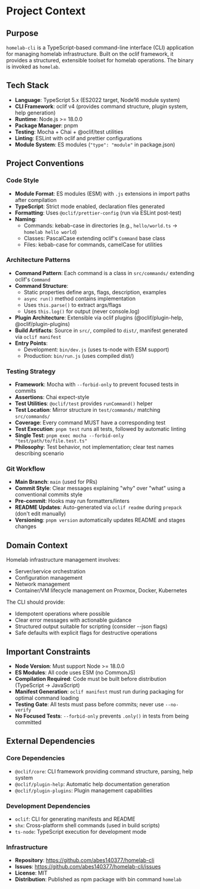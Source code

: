# Project Context

## Purpose
`homelab-cli` is a TypeScript-based command-line interface (CLI) application for managing homelab infrastructure. Built on the oclif framework, it provides a structured, extensible toolset for homelab operations. The binary is invoked as `homelab`.

## Tech Stack
- **Language**: TypeScript 5.x (ES2022 target, Node16 module system)
- **CLI Framework**: oclif v4 (provides command structure, plugin system, help generation)
- **Runtime**: Node.js >= 18.0.0
- **Package Manager**: pnpm
- **Testing**: Mocha + Chai + @oclif/test utilities
- **Linting**: ESLint with oclif and prettier configurations
- **Module System**: ES modules (`"type": "module"` in package.json)

## Project Conventions

### Code Style
- **Module Format**: ES modules (ESM) with `.js` extensions in import paths after compilation
- **TypeScript**: Strict mode enabled, declaration files generated
- **Formatting**: Uses `@oclif/prettier-config` (run via ESLint post-test)
- **Naming**:
  - Commands: kebab-case in directories (e.g., `hello/world.ts` → `homelab hello world`)
  - Classes: PascalCase extending oclif's `Command` base class
  - Files: kebab-case for commands, camelCase for utilities

### Architecture Patterns
- **Command Pattern**: Each command is a class in `src/commands/` extending oclif's `Command`
- **Command Structure**:
  - Static properties define args, flags, description, examples
  - `async run()` method contains implementation
  - Uses `this.parse()` to extract args/flags
  - Uses `this.log()` for output (never console.log)
- **Plugin Architecture**: Extensible via oclif plugins (@oclif/plugin-help, @oclif/plugin-plugins)
- **Build Artifacts**: Source in `src/`, compiled to `dist/`, manifest generated via `oclif manifest`
- **Entry Points**:
  - Development: `bin/dev.js` (uses ts-node with ESM support)
  - Production: `bin/run.js` (uses compiled dist/)

### Testing Strategy
- **Framework**: Mocha with `--forbid-only` to prevent focused tests in commits
- **Assertions**: Chai expect-style
- **Test Utilities**: `@oclif/test` provides `runCommand()` helper
- **Test Location**: Mirror structure in `test/commands/` matching `src/commands/`
- **Coverage**: Every command MUST have a corresponding test
- **Test Execution**: `pnpm test` runs all tests, followed by automatic linting
- **Single Test**: `pnpm exec mocha --forbid-only "test/path/to/file.test.ts"`
- **Philosophy**: Test behavior, not implementation; clear test names describing scenario

### Git Workflow
- **Main Branch**: `main` (used for PRs)
- **Commit Style**: Clear messages explaining "why" over "what" using a conventional commits style
- **Pre-commit**: Hooks may run formatters/linters
- **README Updates**: Auto-generated via `oclif readme` during `prepack` (don't edit manually)
- **Versioning**: `pnpm version` automatically updates README and stages changes

## Domain Context
Homelab infrastructure management involves:
- Server/service orchestration
- Configuration management
- Network management
- Container/VM lifecycle management on Proxmox, Docker, Kubernetes

The CLI should provide:
- Idempotent operations where possible
- Clear error messages with actionable guidance
- Structured output suitable for scripting (consider --json flags)
- Safe defaults with explicit flags for destructive operations

## Important Constraints
- **Node Version**: Must support Node >= 18.0.0
- **ES Modules**: All code uses ESM (no CommonJS)
- **Compilation Required**: Code must be built before distribution (TypeScript → JavaScript)
- **Manifest Generation**: `oclif manifest` must run during packaging for optimal command loading
- **Testing Gate**: All tests must pass before commits; never use `--no-verify`
- **No Focused Tests**: `--forbid-only` prevents `.only()` in tests from being committed

## External Dependencies

### Core Dependencies
- `@oclif/core`: CLI framework providing command structure, parsing, help system
- `@oclif/plugin-help`: Automatic help documentation generation
- `@oclif/plugin-plugins`: Plugin management capabilities

### Development Dependencies
- `oclif`: CLI for generating manifests and README
- `shx`: Cross-platform shell commands (used in build scripts)
- `ts-node`: TypeScript execution for development mode

### Infrastructure
- **Repository**: https://github.com/abes140377/homelab-cli
- **Issues**: https://github.com/abes140377/homelab-cli/issues
- **License**: MIT
- **Distribution**: Published as npm package with bin command `homelab`
